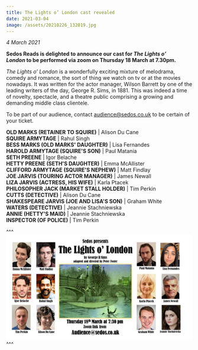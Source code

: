```yaml
---
title: The Lights o’ London cast revealed
date: 2021-03-04
image: /assets/20210226_132019.jpg
---
```

*4 March 2021*

**Sedos Reads is delighted to announce our cast for *The Lights o’ London* to be performed via zoom on Thursday 18 March at 7.30pm.** 

*The Lights o’ London* is a wonderfully exciting mixture of melodrama, comedy and romance, the sort of thing we watch on tv or at the movies nowadays. It was written for the actor manager, Wilson Barrett by one of the leading writers of the day, George R. Sims, in 1881. This was indeed a time of novelty, spectacle, and a theatre public comprising a growing and demanding middle class clientele.

To be part of our audience, contact audience@sedos.co.uk to be certain of your ticket.

**OLD MARKS (RETAINER TO SQUIRE)** | Alison Du Cane\
**SQUIRE ARMYTAGE** | Rahul Singh\
**BESS MARKS (OLD MARKS' DAUGHTER)** | Lisa Fernandes\
**HAROLD ARMYTAGE (SQUIRE'S SON)** | Paul Matania\
**SETH PREENE** | Igor Belache\
**HETTY PREENE (SETH'S DAUGHTER)** | Emma McAllister\
**CLIFFORD ARMYTAGE (SQUIRE'S NEPHEW)** | Matt Findlay\
**JOE JARVIS (TOURING ACTOR MANAGER)** | James Newall\
**LIZA JARVIS (ACTRESS, HIS WIFE)** | Karla Ptacek\
**PHILOSOPHER JACK (MARKET STALL HOLDER)** | Tim Perkin\
**CUTTS (DETECTIVE)** | Alison Du Cane\
**SHAKESPEARE JARVIS (JOE AND LISA'S SON)** | Graham White\
**WATERS (DETECTIVE)** | Jeannie Stachniewska\
**ANNIE (HETTY'S MAID)** | Jeannie Stachniewska\
**INSPECTOR (OF POLICE)** | Tim Perkin



^^^ ![](/assets/publicity-1.jpg)
^^^